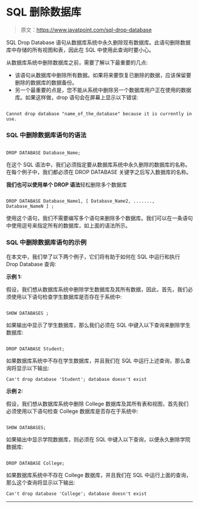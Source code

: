# SQL 删除数据库

> 原文：<https://www.javatpoint.com/sql-drop-database>

SQL Drop Database 语句从数据库系统中永久删除现有数据库。此语句删除数据库中存储的所有视图和表，因此在 SQL 中使用此查询时要小心。

从数据库系统中删除数据库之前，需要了解以下最重要的几点:

*   该语句从数据库中删除所有数据。如果将来要恢复已删除的数据，应该保留要删除的数据库的数据备份。
*   另一个最重要的点是，您不能从系统中删除另一个数据库用户正在使用的数据库。如果这样做，drop 语句会在屏幕上显示以下错误:

```

Cannot drop database "name_of_the_database" because it is currently in use.

```

### SQL 中删除数据库语句的语法

```

DROP DATABASE Database_Name;

```

在这个 SQL 语法中，我们必须指定要从数据库系统中永久删除的数据库的名称。在每个例子中，我们都必须在 DROP DATABASE 关键字之后写入数据库的名称。

**我们也可以使用单个 DROP 语法**轻松删除多个数据库

```

DROP DATABASE Database_Name1, [ Database_Name2, ......., Database_NameN ] ;

```

使用这个语句，我们不需要编写多个语句来删除多个数据库。我们可以在一条语句中使用逗号来指定所有的数据库，如上面的语法所示。

### SQL 中删除数据库语句的示例

在本文中，我们举了以下两个例子，它们将有助于如何在 SQL 中运行和执行 Drop Database 查询:

**示例 1:**

假设，我们想从数据库系统中删除学生数据库及其所有数据，因此，首先，我们必须使用以下语句检查学生数据库是否存在于系统中:

```

SHOW DATABASES ;

```

如果输出中显示了学生数据库，那么我们必须在 SQL 中键入以下查询来删除学生数据库:

```

DROP DATABASE Student;

```

如果数据库系统中不存在学生数据库，并且我们在 SQL 中运行上述查询，那么查询将显示以下输出:

```
Can't drop database 'Student'; database doesn't exist

```

**示例 2:**

假设，我们想从数据库系统中删除 College 数据库及其所有表和视图，首先我们必须使用以下语句检查 College 数据库是否存在于系统中:

```

SHOW DATABASES;

```

如果输出中显示学院数据库，则必须在 SQL 中键入以下查询，以便永久删除学院数据库:

```

DROP DATABASE College;

```

如果数据库系统中不存在 College 数据库，并且我们在 SQL 中运行上面的查询，那么这个查询将显示以下输出:

```
Can't drop database 'College'; database doesn't exist

```

* * *